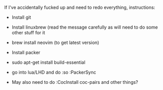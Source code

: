 If I've accidentally fucked up and need to redo everything, instructions:

- Install git

- Install linuxbrew (read the message carefully as will need to do some other
stuff for it

- brew install neovim (to get latest version)

- Install packer

- sudo apt-get install build-essential

- go into lua/LHD and do :so :PackerSync

- May also need to do :CocInstall coc-pairs and other things?
